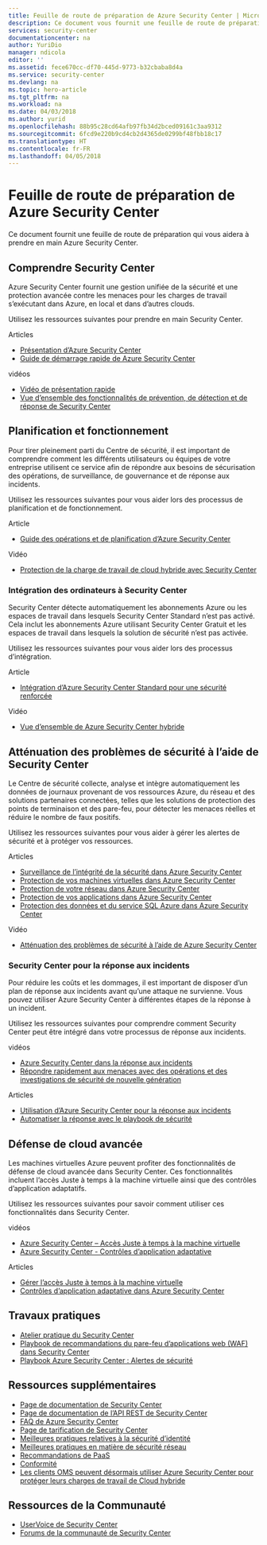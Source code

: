 ```yaml
---
title: Feuille de route de préparation de Azure Security Center | Microsoft Docs
description: Ce document vous fournit une feuille de route de préparation pour démarrer sur Azure Security Center.
services: security-center
documentationcenter: na
author: YuriDio
manager: ndicola
editor: ''
ms.assetid: fece670cc-df70-445d-9773-b32cbaba8d4a
ms.service: security-center
ms.devlang: na
ms.topic: hero-article
ms.tgt_pltfrm: na
ms.workload: na
ms.date: 04/03/2018
ms.author: yurid
ms.openlocfilehash: 88b95c28cd64afb97fb34d2bced09161c3aa9312
ms.sourcegitcommit: 6fcd9e220b9cd4cb2d4365de0299bf48fbb18c17
ms.translationtype: HT
ms.contentlocale: fr-FR
ms.lasthandoff: 04/05/2018
---
```

# <a name="azure-security-center-readiness-roadmap"></a>Feuille de route de préparation de Azure Security Center
Ce document fournit une feuille de route de préparation qui vous aidera à prendre en main Azure Security Center.

## <a name="understanding-security-center"></a>Comprendre Security Center
Azure Security Center fournit une gestion unifiée de la sécurité et une protection avancée contre les menaces pour les charges de travail s’exécutant dans Azure, en local et dans d’autres clouds. 

Utilisez les ressources suivantes pour prendre en main Security Center.

Articles
* [Présentation d’Azure Security Center](https://docs.microsoft.com/azure/security-center/security-center-intro)
* [Guide de démarrage rapide de Azure Security Center](https://docs.microsoft.com/azure/security-center/security-center-get-started)

vidéos
* [Vidéo de présentation rapide](https://azure.microsoft.com/resources/videos/introduction-to-azure-security-center/)
* [Vue d’ensemble des fonctionnalités de prévention, de détection et de réponse de Security Center](https://azure.microsoft.com/resources/videos/azurecon-2015-new-azure-security-center-helps-you-prevent-detect-and-respond-to-threats/)

## <a name="planning-and-operations"></a>Planification et fonctionnement
Pour tirer pleinement parti du Centre de sécurité, il est important de comprendre comment les différents utilisateurs ou équipes de votre entreprise utilisent ce service afin de répondre aux besoins de sécurisation des opérations, de surveillance, de gouvernance et de réponse aux incidents.

Utilisez les ressources suivantes pour vous aider lors des processus de planification et de fonctionnement.


Article
* [Guide des opérations et de planification d’Azure Security Center](https://docs.microsoft.com/azure/security-center/security-center-planning-and-operations-guide)

Vidéo
* [Protection de la charge de travail de cloud hybride avec Security Center](https://mva.microsoft.com/training-courses/hybrid-cloud-workload-protection-with-azure-security-center-18173?l=X4WqTA3jE_1106218965)

### <a name="onboarding-computers-to-security-center"></a>Intégration des ordinateurs à Security Center
Security Center détecte automatiquement les abonnements Azure ou les espaces de travail dans lesquels Security Center Standard n’est pas activé. Cela inclut les abonnements Azure utilisant Security Center Gratuit et les espaces de travail dans lesquels la solution de sécurité n’est pas activée.

Utilisez les ressources suivantes pour vous aider lors des processus d’intégration.

Article
* [Intégration d’Azure Security Center Standard pour une sécurité renforcée](https://docs.microsoft.com/azure/security-center/security-center-onboarding)

Vidéo
* [Vue d’ensemble de Azure Security Center hybride](https://youtu.be/NMa4L_M597k)

## <a name="mitigating-security-issues-using-security-center"></a>Atténuation des problèmes de sécurité à l’aide de Security Center
Le Centre de sécurité collecte, analyse et intègre automatiquement les données de journaux provenant de vos ressources Azure, du réseau et des solutions partenaires connectées, telles que les solutions de protection des points de terminaison et des pare-feu, pour détecter les menaces réelles et réduire le nombre de faux positifs.

Utilisez les ressources suivantes pour vous aider à gérer les alertes de sécurité et à protéger vos ressources.

Articles    
* [Surveillance de l’intégrité de la sécurité dans Azure Security Center](https://docs.microsoft.com/azure/security-center/security-center-monitoring)
* [Protection de vos machines virtuelles dans Azure Security Center](https://docs.microsoft.com/azure/security-center/security-center-virtual-machine-recommendations)
* [Protection de votre réseau dans Azure Security Center](https://docs.microsoft.com/azure/security-center/security-center-network-recommendations)
* [Protection de vos applications dans Azure Security Center](https://docs.microsoft.com/azure/security-center/security-center-application-recommendations)
* [Protection des données et du service SQL Azure dans Azure Security Center](https://docs.microsoft.com/azure/security-center/security-center-sql-service-recommendations)


Vidéo   
* [Atténuation des problèmes de sécurité à l’aide de Azure Security Center](https://channel9.msdn.com/Blogs/Azure-Security-Videos/Mitigating-Security-Issues-using-Azure-Security-Center)

### <a name="security-center-for-incident-response"></a>Security Center pour la réponse aux incidents
Pour réduire les coûts et les dommages, il est important de disposer d’un plan de réponse aux incidents avant qu’une attaque ne survienne. Vous pouvez utiliser Azure Security Center à différentes étapes de la réponse à un incident.

Utilisez les ressources suivantes pour comprendre comment Security Center peut être intégré dans votre processus de réponse aux incidents.

vidéos  
* [Azure Security Center dans la réponse aux incidents](https://channel9.msdn.com/Blogs/Azure-Security-Videos/Azure-Security-Center-in-Incident-Response)
* [Répondre rapidement aux menaces avec des opérations et des investigations de sécurité de nouvelle génération](https://youtu.be/e8iFCz5RM4g)

Articles    
* [Utilisation d’Azure Security Center pour la réponse aux incidents](https://docs.microsoft.com/azure/security-center/security-center-incident-response)
* [Automatiser la réponse avec le playbook de sécurité](https://docs.microsoft.com/azure/security-center/security-center-playbooks)

## <a name="advanced-cloud-defense"></a>Défense de cloud avancée

Les machines virtuelles Azure peuvent profiter des fonctionnalités de défense de cloud avancée dans Security Center. Ces fonctionnalités incluent l’accès Juste à temps à la machine virtuelle ainsi que des contrôles d’application adaptatifs.

Utilisez les ressources suivantes pour savoir comment utiliser ces fonctionnalités dans Security Center.

vidéos  
* [Azure Security Center – Accès Juste à temps à la machine virtuelle](https://youtu.be/UOQb2FcdQnU)
* [Azure Security Center - Contrôles d’application adaptative](https://youtu.be/wWWekI1Y9ck)

Articles    
* [Gérer l’accès Juste à temps à la machine virtuelle](https://docs.microsoft.com/azure/security-center/security-center-just-in-time)
* [Contrôles d’application adaptative dans Azure Security Center](https://docs.microsoft.com/azure/security-center/security-center-adaptive-application)

## <a name="hands-on-activities"></a>Travaux pratiques

* [Atelier pratique du Security Center](https://www.microsoft.com/handsonlabs/SelfPacedLabs/?storyGuid=78871abf-6f35-4aa0-840f-d801f5cdbd72)
* [Playbook de recommandations du pare-feu d’applications web (WAF) dans Security Center](https://gallery.technet.microsoft.com/ASC-Playbook-Protect-38bd47ff)
* [Playbook Azure Security Center : Alertes de sécurité](https://gallery.technet.microsoft.com/Azure-Security-Center-f621a046)

## <a name="additional-resources"></a>Ressources supplémentaires
* [Page de documentation de Security Center](https://docs.microsoft.com/azure/security-center/)
* [Page de documentation de l’API REST de Security Center](https://msdn.microsoft.com/library/mt704034.aspx)
* [FAQ de Azure Security Center](https://docs.microsoft.com/azure/security-center/security-center-faq)
* [Page de tarification de Security Center](https://azure.microsoft.com/pricing/details/security-center/)
* [Meilleures pratiques relatives à la sécurité d’identité](https://docs.microsoft.com/azure/security/azure-security-identity-management-best-practices)
* [Meilleures pratiques en matière de sécurité réseau](https://docs.microsoft.com/azure/security/azure-security-network-security-best-practices)
* [Recommandations de PaaS](https://docs.microsoft.com/azure/security/security-paas-deployments)
* [Conformité](https://www.microsoft.com/trustcenter/Compliance/Due-Diligence-Checklist)
* [Les clients OMS peuvent désormais utiliser Azure Security Center pour protéger leurs charges de travail de Cloud hybride](https://blogs.technet.microsoft.com/msoms/2017/09/25/oms-customers-can-now-use-azure-security-center-to-protect-their-hybrid-cloud-workloads/)

## <a name="community-resources"></a>Ressources de la Communauté

* [UserVoice de Security Center](https://feedback.azure.com/forums/347535-azure-security-center)
* [Forums de la communauté de Security Center](https://social.msdn.microsoft.com/Forums/azure/en-US/home?forum=AzureSecurityCenter)



